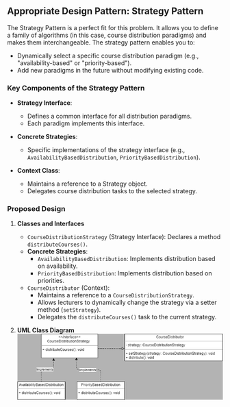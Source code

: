 ## Appropriate Design Pattern: Strategy Pattern

The Strategy Pattern is a perfect fit for this problem. It allows you to define a family of algorithms (in this case, course distribution paradigms) and makes them interchangeable. The strategy pattern enables you to:

- Dynamically select a specific course distribution paradigm (e.g., "availability-based" or "priority-based").
- Add new paradigms in the future without modifying existing code.

### Key Components of the Strategy Pattern

- **Strategy Interface**:
    - Defines a common interface for all distribution paradigms.
    - Each paradigm implements this interface.

- **Concrete Strategies**:
    - Specific implementations of the strategy interface (e.g., `AvailabilityBasedDistribution`, `PriorityBasedDistribution`).

- **Context Class**:
    - Maintains a reference to a Strategy object.
    - Delegates course distribution tasks to the selected strategy.

### Proposed Design

1. **Classes and Interfaces**

     - `CourseDistributionStrategy` (Strategy Interface): Declares a method `distributeCourses()`.
     - **Concrete Strategies**:
         - `AvailabilityBasedDistribution`: Implements distribution based on availability.
         - `PriorityBasedDistribution`: Implements distribution based on priorities.
     - `CourseDistributor` (Context):
         - Maintains a reference to a `CourseDistributionStrategy`.
         - Allows lecturers to dynamically change the strategy via a setter method (`setStrategy`).
         - Delegates the `distributeCourses()` task to the current strategy.

1. **UML Class Diagram**
![Alt text](ex4.png "Optional title")